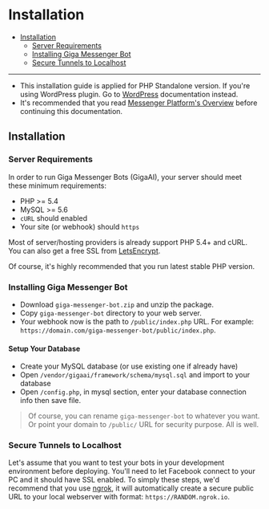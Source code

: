 # Installation
- [Installation](#installation)
	- [Server Requirements](#server-requirements)
	- [Installing Giga Messenger Bot](#installing-giga-messenger-bot)
	- [Secure Tunnels to Localhost](#secure-tunnels-to-localhost)

***
> 
- This installation guide is applied for PHP Standalone version. If you're using WordPress plugin. Go to [WordPress](/docs/wordpress) documentation instead.
- It's recommended that you read [Messenger Platform's Overview](https://developers.facebook.com/docs/messenger-platform/product-overview) before continuing this documentation.


<a name="installation"></a>
## Installation

<a name="server-requirements"></a>
### Server Requirements
In order to run Giga Messenger Bots (GigaAI), your server should meet these minimum requirements:
- PHP >= 5.4
- MySQL >= 5.6
- `cURL` should enabled
- Your site (or webhook) should `https`

Most of server/hosting providers is already support PHP 5.4+ and cURL. You can also get a free SSL from [LetsEncrypt](https://letsencrypt.org). 

Of course, it's highly recommended that you run latest stable PHP version.

<a name="installing-giga-messenger-bot"></a>
### Installing Giga Messenger Bot
- Download `giga-messenger-bot.zip` and unzip the package.
- Copy `giga-messenger-bot` directory to your web server.
- Your webhook now is the path to `/public/index.php` URL. For example: `https://domain.com/giga-messenger-bot/public/index.php`.

#### Setup Your Database
- Create your MySQL database (or use existing one if already have)
- Open `/vendor/gigaai/framework/schema/mysql.sql` and import to your database
- Open `/config.php`, in mysql section, enter your database connection info then save file.

> Of course, you can rename `giga-messenger-bot` to whatever you want. Or point your domain to `/public/` URL for security purpose. All is well.

<a name="secure-tunnels-to-localhost"></a>
### Secure Tunnels to Localhost
Let's assume that you want to test your bots in your development environment before deploying. You'll need to let Facebook connect to your PC and it should have SSL enabled. To simply these steps, we'd recommend that you use [ngrok](https://ngrok.com), it will automatically create a secure public URL to your local webserver with format: `https://RANDOM.ngrok.io`.